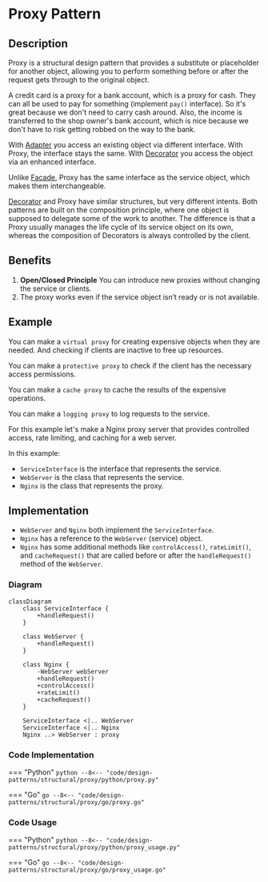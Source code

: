 # Proxy Pattern

## Description

Proxy is a structural design pattern that provides a substitute or placeholder for another object, allowing you to perform something before or after the request gets through to the original object.

A credit card is a proxy for a bank account, which is a proxy for cash. They can all be used to pay for something (implement `pay()` interface). So it's great because we don't need to carry cash around. Also, the income is transferred to the shop owner's bank account, which is nice because we don't have to risk getting robbed on the way to the bank.

With [Adapter](/design-patterns/structural/adapter.md) you access an existing object via different interface. With Proxy, the interface stays the same. With [Decorator](/design-patterns/structural/decorator.md) you access the object via an enhanced interface.

Unlike [Facade](/design-patterns/structural/facade.md), Proxy has the same interface as the service object, which makes them interchangeable.

[Decorator](/design-patterns/structural/decorator.md) and Proxy have similar structures, but very different intents. Both patterns are built on the composition principle, where one object is supposed to delegate some of the work to another. The difference is that a Proxy usually manages the life cycle of its service object on its own, whereas the composition of Decorators is always controlled by the client.

## Benefits

1. **Open/Closed Principle** You can introduce new proxies without changing the service or clients.
2. The proxy works even if the service object isn’t ready or is not available.

## Example

You can make a `virtual proxy` for creating expensive objects when they are needed. And checking if clients are inactive to free up resources.

You can make a `protective proxy` to check if the client has the necessary access permissions.

You can make a `cache proxy` to cache the results of the expensive operations.

You can make a `logging proxy` to log requests to the service.

For this example let's make a Nginx proxy server that provides controlled access, rate limiting, and caching for a web server.

In this example:

- `ServiceInterface` is the interface that represents the service.
- `WebServer` is the class that represents the service.
- `Nginx` is the class that represents the proxy.

## Implementation

- `WebServer` and `Nginx` both implement the `ServiceInterface`.
- `Nginx` has a reference to the `WebServer` (service) object.
- `Nginx` has some additional methods like `controlAccess()`, `rateLimit()`, and `cacheRequest()` that are called before or after the `handleRequest()` method of the `WebServer`.

### Diagram

```mermaid
classDiagram
    class ServiceInterface {
        +handleRequest()
    }

    class WebServer {
        +handleRequest()
    }

    class Nginx {
        -WebServer webServer
        +handleRequest()
        +controlAccess()
        +rateLimit()
        +cacheRequest()
    }

    ServiceInterface <|.. WebServer
    ServiceInterface <|.. Nginx
    Nginx ..> WebServer : proxy
```

### Code Implementation

=== "Python"
    ```python
    --8<-- "code/design-patterns/structural/proxy/python/proxy.py"
    ```

=== "Go"
    ```go
    --8<-- "code/design-patterns/structural/proxy/go/proxy.go"
    ```

### Code Usage

=== "Python"
    ```python
    --8<-- "code/design-patterns/structural/proxy/python/proxy_usage.py"
    ```

=== "Go"
    ```go
    --8<-- "code/design-patterns/structural/proxy/go/proxy_usage.go"
    ```
